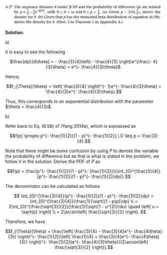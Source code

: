 <p>
  <img src="img/6.2-P.png">
</p>

**Solution.**

a\)

It is easy to see the following
<p align=center>
$\frac{dp}{d\theta} = - \frac{3}{4}\left( - \frac{4}{3} \right)e^{\frac{- 4}{3}\theta} = e^{- \frac{4}{3}\theta}$.
</p>

Hence,

$$f_{\Theta}(\theta) = \left( \frac{3}{4} \right)^{- 1}e^{- \frac{4}{3}\theta} = \frac{4}{3}e^{- \frac{4}{3}\theta}.$$

Thus, this corresponds to an exponential distribution with the parameter
$\theta = \frac{4}{3}$.

b\)

Refer back to Eq. (6.58) of (Yang 2014a), which is expressed as

$$f(p) \propto p^{- \frac{1}{2}}(1 - p)^{- \frac{1}{2}},\ 0 \leq p < \frac{3}{4}.$$

Note that there might be some confusion by using $P$ to denote the
variable the probability of difference but as that is what is stated in
the problem, we follow it in the solution. Derive the PDF of $P$ as

$$f(p) = \frac{p^{- \frac{1}{2}}(1 - p)^{- \frac{1}{2}}}{\int_{0}^{\frac{3}{4}}{p^{- \frac{1}{2}}(1 - p)^{- \frac{1}{2}}dp}}.$$

The denominator can be calculated as follows

$$
\int_{0}^{\frac{3}{4}}{p^{- \frac{1}{2}}(1 - p)^{- \frac{1}{2}}dp} = \int_{0}^{\frac{3}{4}}{\frac{1}{\sqrt{(1 - p)p}}dp} \\
= 2\int_{0}^{\frac{\sqrt{3}}{2}}{\frac{1}{\sqrt{1 - u^{2}}}du} \quad \left( u = \sqrt{p} \right) \\
= 2\arcsin\left( \frac{\sqrt{3}}{2} \right).
$$


Therefore, we have

$$f_{\Theta}(\theta) = \frac{\left( \frac{3}{4} - \frac{3}{4}e^{- \frac{4\theta}{3}} \right)^{- \frac{1}{2}}\left( \frac{1}{4} + \frac{3}{4}e^{- \frac{4\theta}{3}} \right)^{- \frac{1}{2}}e^{- \frac{4}{3}\theta}}{2\arcsin\left( \frac{\sqrt{3}}{2} \right)}.$$


